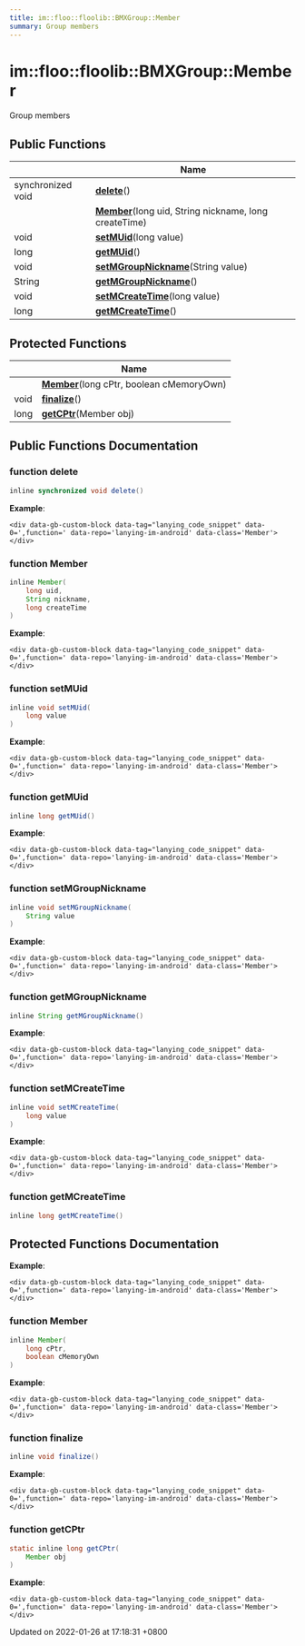 ```yaml
---
title: im::floo::floolib::BMXGroup::Member
summary: Group members
---
```


# im::floo::floolib::BMXGroup::Member

Group members

## Public Functions

|                   | Name                                                                                                                                            |
| ----------------- | ----------------------------------------------------------------------------------------------------------------------------------------------- |
| synchronized void | [**delete**](classim\_1\_1floo\_1\_1floolib\_1\_1\_b\_m\_x\_group\_1\_1\_member.md#function-delete)()                                           |
|                   | [**Member**](classim\_1\_1floo\_1\_1floolib\_1\_1\_b\_m\_x\_group\_1\_1\_member.md#function-member)(long uid, String nickname, long createTime) |
| void              | [**setMUid**](classim\_1\_1floo\_1\_1floolib\_1\_1\_b\_m\_x\_group\_1\_1\_member.md#function-setmuid)(long value)                               |
| long              | [**getMUid**](classim\_1\_1floo\_1\_1floolib\_1\_1\_b\_m\_x\_group\_1\_1\_member.md#function-getmuid)()                                         |
| void              | [**setMGroupNickname**](classim\_1\_1floo\_1\_1floolib\_1\_1\_b\_m\_x\_group\_1\_1\_member.md#function-setmgroupnickname)(String value)         |
| String            | [**getMGroupNickname**](classim\_1\_1floo\_1\_1floolib\_1\_1\_b\_m\_x\_group\_1\_1\_member.md#function-getmgroupnickname)()                     |
| void              | [**setMCreateTime**](classim\_1\_1floo\_1\_1floolib\_1\_1\_b\_m\_x\_group\_1\_1\_member.md#function-setmcreatetime)(long value)                 |
| long              | [**getMCreateTime**](classim\_1\_1floo\_1\_1floolib\_1\_1\_b\_m\_x\_group\_1\_1\_member.md#function-getmcreatetime)()                           |

## Protected Functions

|      | Name                                                                                                                               |
| ---- | ---------------------------------------------------------------------------------------------------------------------------------- |
|      | [**Member**](classim\_1\_1floo\_1\_1floolib\_1\_1\_b\_m\_x\_group\_1\_1\_member.md#function-member)(long cPtr, boolean cMemoryOwn) |
| void | [**finalize**](classim\_1\_1floo\_1\_1floolib\_1\_1\_b\_m\_x\_group\_1\_1\_member.md#function-finalize)()                          |
| long | [**getCPtr**](classim\_1\_1floo\_1\_1floolib\_1\_1\_b\_m\_x\_group\_1\_1\_member.md#function-getcptr)(Member obj)                  |

## Public Functions Documentation

### function delete

```java
inline synchronized void delete()
```

**Example**:

```
<div data-gb-custom-block data-tag="lanying_code_snippet" data-0=',function=' data-repo='lanying-im-android' data-class='Member'></div>
```

### function Member

```java
inline Member(
    long uid,
    String nickname,
    long createTime
)
```

**Example**:

```
<div data-gb-custom-block data-tag="lanying_code_snippet" data-0=',function=' data-repo='lanying-im-android' data-class='Member'></div>
```

### function setMUid

```java
inline void setMUid(
    long value
)
```

**Example**:

```
<div data-gb-custom-block data-tag="lanying_code_snippet" data-0=',function=' data-repo='lanying-im-android' data-class='Member'></div>
```

### function getMUid

```java
inline long getMUid()
```

**Example**:

```
<div data-gb-custom-block data-tag="lanying_code_snippet" data-0=',function=' data-repo='lanying-im-android' data-class='Member'></div>
```

### function setMGroupNickname

```java
inline void setMGroupNickname(
    String value
)
```

**Example**:

```
<div data-gb-custom-block data-tag="lanying_code_snippet" data-0=',function=' data-repo='lanying-im-android' data-class='Member'></div>
```

### function getMGroupNickname

```java
inline String getMGroupNickname()
```

**Example**:

```
<div data-gb-custom-block data-tag="lanying_code_snippet" data-0=',function=' data-repo='lanying-im-android' data-class='Member'></div>
```

### function setMCreateTime

```java
inline void setMCreateTime(
    long value
)
```

**Example**:

```
<div data-gb-custom-block data-tag="lanying_code_snippet" data-0=',function=' data-repo='lanying-im-android' data-class='Member'></div>
```

### function getMCreateTime

```java
inline long getMCreateTime()
```

## Protected Functions Documentation

**Example**:

```
<div data-gb-custom-block data-tag="lanying_code_snippet" data-0=',function=' data-repo='lanying-im-android' data-class='Member'></div>
```

### function Member

```java
inline Member(
    long cPtr,
    boolean cMemoryOwn
)
```

**Example**:

```
<div data-gb-custom-block data-tag="lanying_code_snippet" data-0=',function=' data-repo='lanying-im-android' data-class='Member'></div>
```

### function finalize

```java
inline void finalize()
```

**Example**:

```
<div data-gb-custom-block data-tag="lanying_code_snippet" data-0=',function=' data-repo='lanying-im-android' data-class='Member'></div>
```

### function getCPtr

```java
static inline long getCPtr(
    Member obj
)
```

**Example**:

```
<div data-gb-custom-block data-tag="lanying_code_snippet" data-0=',function=' data-repo='lanying-im-android' data-class='Member'></div>
```



Updated on 2022-01-26 at 17:18:31 +0800
